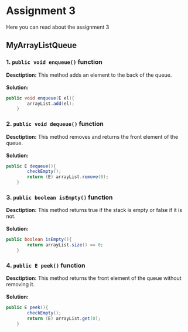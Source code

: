 # Assignment 3
Here you can read about the assignment 3
## MyArrayListQueue
### 1. `public void enqueue()` function
**Desctiption:** This method adds an element to the back of the queue.
<br><br>
**Solution:** 
``` java
public void enqueue(E el){
        arrayList.add(el);
    }
```
### 2. `public void dequeue()` function
**Desctiption:** This method removes and returns the front element of the queue. 
<br><br>
**Solution:** 
``` java
public E dequeue(){
        checkEmpty();
        return (E) arrayList.remove(0);
    }
```
### 3. `public boolean isEmpty()` function
**Desctiption:** This method returns true if the stack is empty or false if it is not. 
<br><br>
**Solution:** 
``` java
public boolean isEmpty(){
        return arrayList.size() == 0;
    }
```
### 4. `public E peek()` function
**Desctiption:** This method returns the front element of the queue without removing it. 
<br><br>
**Solution:** 
``` java
public E peek(){
        checkEmpty();
        return (E) arrayList.get(0);
    }
```
